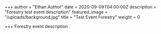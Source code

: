 +++
author = "Ethan Author"
date = 2020-09-09T04:00:00Z
description = "Forestry test event description"
featured_image = "/uploads/background.jpg"
title = "Test Event Forestry"
weight = 0

+++
Forestry event description